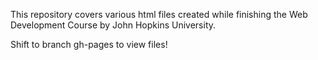 <!DOCTYPE html>
<html>
<head>
  <meta charset="utf-8">
  <title> Introduction </title>
  </head>
  <body>
    <p>This repository covers various html files created while finishing the Web Development Course by John Hopkins University. </p>
    <p>Shift to branch gh-pages to view files!</p>
  </body>
  </html>
